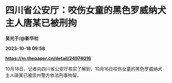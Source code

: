 # 四川省公安厅：咬伤女童的黑色罗威纳犬主人唐某已被刑拘
**吴光于/@新华社**

**2023-10-18 09:58**

**https://m.thepaper.cn/detail/24974016**

10月18日，记者向四川省公安厅核实了解到，10月16日咬伤女童的黑色罗威纳犬主人唐某已被崇州警方依法刑事拘留。